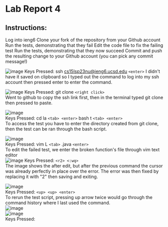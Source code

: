# Lab Report 4  
## Instructions:
Log into ieng6
Clone your fork of the repository from your Github account
Run the tests, demonstrating that they fail
Edit the code file to fix the failing test
Run the tests, demonstrating that they now succeed
Commit and push the resulting change to your Github account (you can pick any commit message!)

![image](https://github.com/DrFreshPotato/cse15l-lab-reports/assets/57509130/7005b965-f766-494f-8fa8-8f408da0c71a)
Keys Pressed: ssh cs15lsp23nu@ieng6.ucsd.edu `<enter>` 
  I didn't have it saved on clipboard so I typed out the command to log into my ssh account then pressed enter to enter the command.
  

![image](https://github.com/DrFreshPotato/cse15l-lab-reports/assets/57509130/8ef803c6-4b6d-41c2-aa6f-9709203a9042)
Keys Pressed: git clone `<right click>`  
  Went to github to copy the ssh link first, then in the terminal typed git clone then pressed <right click> to paste. 

![image](https://github.com/DrFreshPotato/cse15l-lab-reports/assets/57509130/da802440-1a9c-40d5-bd0a-874586ad4be2)    
Keys Pressed: cd la `<tab> <enter>` bash t `<tab> <enter>`  
  To access the test you have to enter the directory created from git clone, then the test can be ran through the bash script.  

![image](https://github.com/DrFreshPotato/cse15l-lab-reports/assets/57509130/2c0303be-0616-48de-ade6-68f3b276343c)  
Keys Pressed: vim L `<tab>` .java `<enter>`  
  To edit the failed test, we enter the broken function's file through vim text editor  
![image](https://github.com/DrFreshPotato/cse15l-lab-reports/assets/57509130/4b26b4f1-fe6b-4b51-9fe0-d8fc3e417041)
Keys Pressed: `<r2> <:wq>`  
  The image shows the after edit, but after the previous command the cursor was already perfectly in place over the error. The error was then fixed by replacing it with "2" then saving and exiting.  

![image](https://github.com/DrFreshPotato/cse15l-lab-reports/assets/57509130/7d823451-9d52-4f0f-a112-a21c66c23d7e)  
Keys Pressed: `<up> <up> <enter>`  
  To rerun the test script, pressing up arrow twice would go through the command history where I last used the command.  
![image](https://github.com/DrFreshPotato/cse15l-lab-reports/assets/57509130/32337abe-5340-4ab3-9490-dd435a4c11bb)  
![image](https://github.com/DrFreshPotato/cse15l-lab-reports/assets/57509130/f2c06e01-3bac-46a2-b59d-de7d3c3e057f)  
Keys Pressed: 


